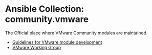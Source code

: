 Ansible Collection: community.vmware
====================================

The Official place where VMware Community modules are maintained.

- [Guidelines for VMware module development](https://docs.ansible.com/ansible/latest/dev_guide/platforms/vmware_guidelines.html)
- [VMware Working Group](https://github.com/ansible/community/wiki/VMware)
